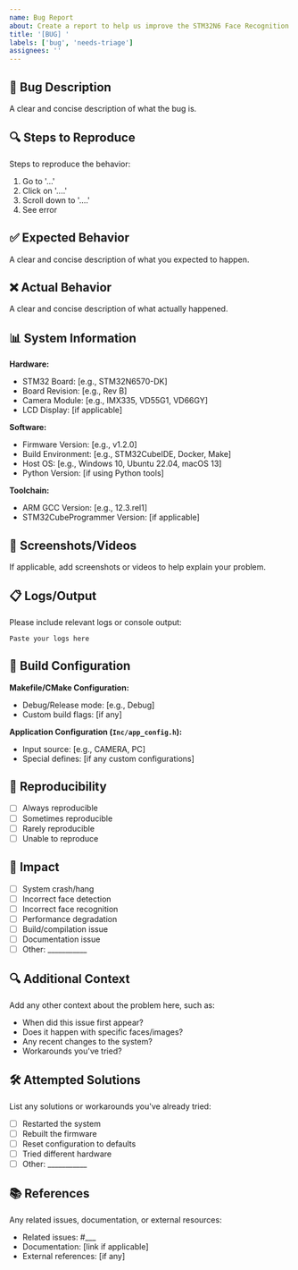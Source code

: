 ```yaml
---
name: Bug Report
about: Create a report to help us improve the STM32N6 Face Recognition System
title: '[BUG] '
labels: ['bug', 'needs-triage']
assignees: ''
---
```


## 🐛 Bug Description
A clear and concise description of what the bug is.

## 🔍 Steps to Reproduce
Steps to reproduce the behavior:
1. Go to '...'
2. Click on '....'
3. Scroll down to '....'
4. See error

## ✅ Expected Behavior
A clear and concise description of what you expected to happen.

## ❌ Actual Behavior
A clear and concise description of what actually happened.

## 📊 System Information
**Hardware:**
- STM32 Board: [e.g., STM32N6570-DK]
- Board Revision: [e.g., Rev B]
- Camera Module: [e.g., IMX335, VD55G1, VD66GY]
- LCD Display: [if applicable]

**Software:**
- Firmware Version: [e.g., v1.2.0]
- Build Environment: [e.g., STM32CubeIDE, Docker, Make]
- Host OS: [e.g., Windows 10, Ubuntu 22.04, macOS 13]
- Python Version: [if using Python tools]

**Toolchain:**
- ARM GCC Version: [e.g., 12.3.rel1]
- STM32CubeProgrammer Version: [if applicable]

## 📸 Screenshots/Videos
If applicable, add screenshots or videos to help explain your problem.

## 📋 Logs/Output
Please include relevant logs or console output:

```
Paste your logs here
```

## 🔧 Build Configuration
**Makefile/CMake Configuration:**
- Debug/Release mode: [e.g., Debug]
- Custom build flags: [if any]

**Application Configuration (`Inc/app_config.h`):**
- Input source: [e.g., CAMERA, PC]
- Special defines: [if any custom configurations]

## 🧪 Reproducibility
- [ ] Always reproducible
- [ ] Sometimes reproducible
- [ ] Rarely reproducible
- [ ] Unable to reproduce

## 🚨 Impact
- [ ] System crash/hang
- [ ] Incorrect face detection
- [ ] Incorrect face recognition
- [ ] Performance degradation
- [ ] Build/compilation issue
- [ ] Documentation issue
- [ ] Other: ___________

## 🔍 Additional Context
Add any other context about the problem here, such as:
- When did this issue first appear?
- Does it happen with specific faces/images?
- Any recent changes to the system?
- Workarounds you've tried?

## 🛠️ Attempted Solutions
List any solutions or workarounds you've already tried:
- [ ] Restarted the system
- [ ] Rebuilt the firmware
- [ ] Reset configuration to defaults
- [ ] Tried different hardware
- [ ] Other: ___________

## 📚 References
Any related issues, documentation, or external resources:
- Related issues: #___
- Documentation: [link if applicable]
- External references: [if any]